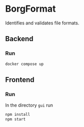 # BorgFormat

Identifies and validates file formats.

## Backend

### Run

```sh
docker compose up
```

## Frontend

### Run

In the directory `gui` run
```sh
npm install
npm start
```